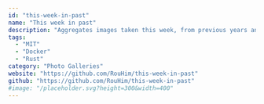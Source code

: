 ```yaml
---
id: "this-week-in-past"
name: "This week in past"
description: "Aggregates images taken this week, from previous years and presents them on a web page with a simple slideshow."
tags:
  - "MIT"
  - "Docker"
  - "Rust"
category: "Photo Galleries"
website: "https://github.com/RouHim/this-week-in-past"
github: "https://github.com/RouHim/this-week-in-past"
#image: "/placeholder.svg?height=300&width=400"
---
```


